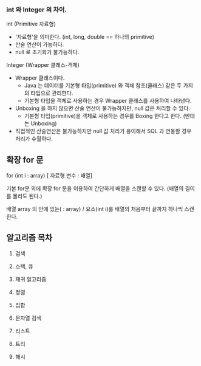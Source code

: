 



### int 와 Integer 의 차이.

int (Primitive 자료형)

- '자료형'을 의미한다. (int, long, double == 하나의 primitive)
- 산술 연산이 가능하다.
- null 로 초기화가 불가능하다.



Integer (Wrapper 클래스-객체)

- Wrapper 클래스이다. 
  - Java 는 데이터를 기본형 타입(primitive) 와 객체 참조(클래스) 같은 두 가지의 타입으로 관리한다.
  - 기본형 타입을 객체로 사용하는 경우 Wrapper 클래스를 사용하여 나타낸다.
- Unboxing 을 하지 않으면 산술 연산이 불가능하지만, null 값은 처리할 수 있다.
  - 기본형 타입(primitive)을 객체로 사용하는 경우를 Boxing 한다고 한다. (반대는 Unboxing)
- 직접적인 산술연산은 불가능하지만 null 값 처리가 용이해서 SQL 과 연동할 경우 처리가 수월하다.



## 확장 for 문	

for (int i : array) [ 자료형 변수 : 배열]

기본 for문 외에 확장 for 문을 이용하여 간단하게 배열을 스캔할 수 있다. (배열의 길이를 몰라도 된다.) 

배열 array 의 안에 있는( : array)  / 요소(int i)를 배열의 처음부터 끝까지 하나씩 스캔한다.





## 알고리즘 목차

1. 검색

2. 스택, 큐
3. 재귀 알고리즘
4. 정렬
5. 집합
6. 문자열 검색
7. 리스트
8. 트리
9. 해시